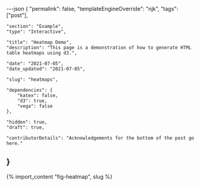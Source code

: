 ---json
{
	"permalink": false,
	"templateEngineOverride": "njk",
	"tags": ["post"],
	
	"section": "Example",
	"type": "Interactive",
	
	"title": "Heatmap Demo",
	"description": "This page is a demonstration of how to generate HTML table heatmaps using d3.",
	
	"date": "2021-07-05",
	"date_updated": "2021-07-05",
	
	"slug": "heatmaps",
	
	"dependencies": {
		"katex": false,
		"d3": true,
		"vega": false
	},
	
	"hidden": true,
	"draft": true,

	"contributorDetails": "Acknowledgements for the bottom of the post go here."
}
---

{% import_content "fig-heatmap", slug %}